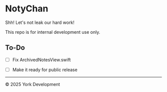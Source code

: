 # NotyChan

Shh! Let's not leak our hard work!

This repo is for internal development use only.

## To-Do

- [ ] Fix ArchivedNotesView.swift

- [ ] Make it ready for public release

---

© 2025 York Development